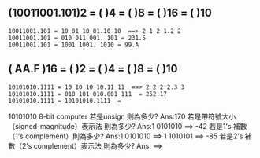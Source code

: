 ## (10011001.101)2 = (    )4 =  (    )8 =  (    )16  = (    )10
```
10011001.101 = 10 01 10 01.10 10  ==> 2 1 2 1.2 2
10011001.101 = 010 011 001. 101 = 231.5 
10011001.101 = 1001 1001. 1010 = 99.A
```

## ( AA.F )16 = (     )2 = (    )4 =  (    )8   = (    )10
```
10101010.1111 = 10 10 10 10.11 11  ==> 2 2 2 2.3 3
10101010.1111 = 010 101 010.001 111  = 252.17
10101010.1111 = 10101010.1111  = 
```

10101010 8-bit computer
若是unsign 則為多少? Ans:170
若是帶符號大小（signed-magnitude）表示法 則為多少? Ans:1 0101010 ==> -42
若是1’s 補數（1’s complement）則為多少? Ans:1 0101010 ==> 1 1010101 ==> -85
若是2’s 補數（2’s complement）表示法 則為多少? Ans: ==>
